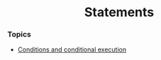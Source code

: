 <h1 align="center">Statements</h1>

### Topics

- [Conditions and conditional execution](https://github.com/algorodev/python-essentials-cisco-certification/tree/main/the-hello-world-program/conditional)
